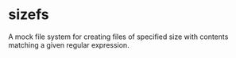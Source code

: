 sizefs
======

A mock file system for creating files of specified size with contents matching a given regular expression.
